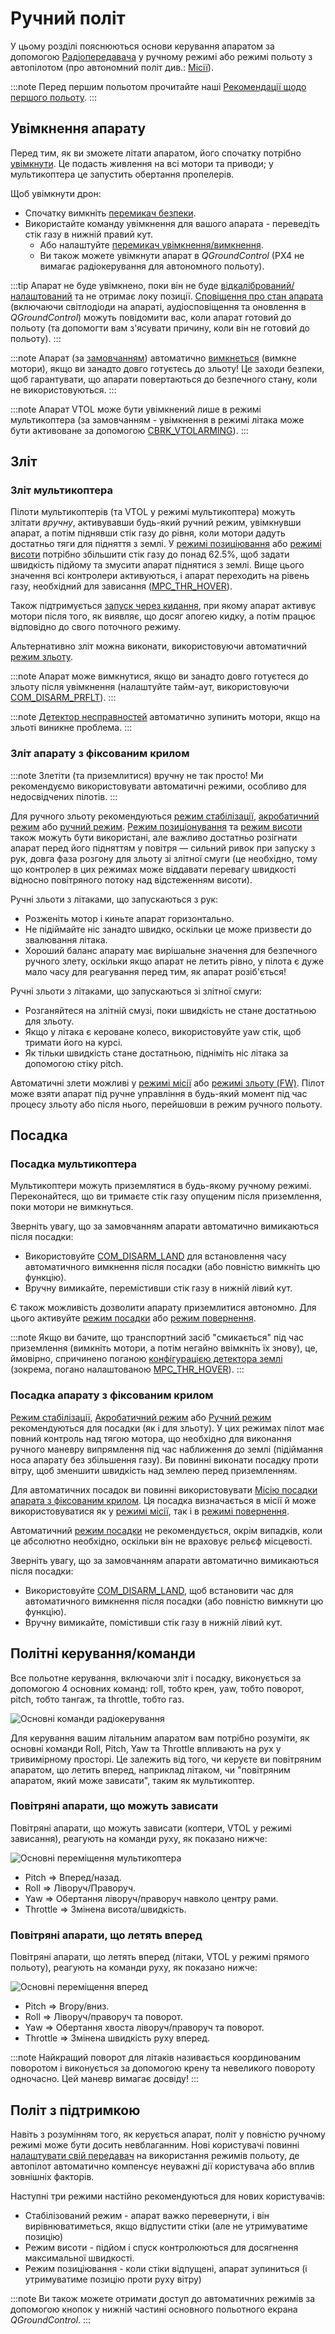 # Ручний політ

У цьому розділі пояснюються основи керування апаратом за допомогою [Радіопередавача](../getting_started/rc_transmitter_receiver.md) у ручному режимі або режимі польоту з автопілотом (про автономний політ див.: [Місії](../flying/missions.md)).

:::note
Перед першим польотом прочитайте наші [Рекомендації щодо першого польоту](../flying/first_flight_guidelines.md). :::

<a id="arm"></a>

## Увімкнення апарату

Перед тим, як ви зможете літати апаратом, його спочатку потрібно [увімкнути](../getting_started/px4_basic_concepts.md#arming-and-disarming). Це подасть живлення на всі мотори та приводи; у мультикоптера це запустить обертання пропелерів.

Щоб увімкнути дрон:
- Спочатку вимкніть [перемикач безпеки](../getting_started/px4_basic_concepts.md#safety-switch).
- Використайте команду увімкнення для вашого апарата - переведіть стік газу в нижній правий кут.
  - Або налаштуйте [перемикач увімкнення/вимкнення](../config/safety.md#arm-disarm-switch).
  - Ви також можете увімкнути апарат в *QGroundControl* (PX4 не вимагає радіокерування для автономного польоту).

:::tip
Апарат не буде увімкнено, поки він не буде [відкалібрований/налаштований](../config/README.md) та не отримає локу позиції. [Сповіщення про стан апарата](../getting_started/vehicle_status.md) (включаючи світлодіоди на апараті, аудіосповіщення та оновлення в *QGroundControl*) можуть повідомити вас, коли апарат готовий до польоту (та допомогти вам з'ясувати причину, коли він не готовий до польоту). :::

:::note
Апарат (за [замовчанням](../advanced_config/parameter_reference.md#COM_DISARM_PRFLT)) автоматично [вимкнеться](../advanced_config/prearm_arm_disarm.md#auto-disarming) (вимкне мотори), якщо ви занадто довго готуєтесь до зльоту! Це заходи безпеки, щоб гарантувати, що апарати повертаються до безпечного стану, коли не використовуються. :::

:::note
Апарат VTOL може бути увімкнений лише в режимі мультикоптера (за замовчанням - увімкнення в режимі літака може бути активоване за допомогою [CBRK_VTOLARMING](../advanced_config/parameter_reference.md#CBRK_VTOLARMING)). :::

<a id="takeoff-and-landing"></a>

## Зліт

### Зліт мультикоптера

Пілоти мультикоптерів (та VTOL у режимі мультикоптера) можуть злітати *вручну*, активувавши будь-який ручний режим, увімкнувши апарат, а потім піднявши стік газу до рівня, коли мотори дадуть достатньо тяги для підняття з землі. У [режимі позиціювання](../flight_modes_mc/position.md) або [режимі висоти](../flight_modes_mc/altitude.md) потрібно збільшити стік газу до понад 62.5%, щоб задати швидкість підйому та змусити апарат піднятися з землі. Вище цього значення всі контролери активуються, і апарат переходить на рівень газу, необхідний для зависання ([MPC_THR_HOVER](../advanced_config/parameter_reference.md#MPC_THR_HOVER)).

Також підтримується [запуск через кидання](../flight_modes_mc/throw_launch.md), при якому апарат активує мотори після того, як виявляє, що досяг апогею кидку, а потім працює відповідно до свого поточного режиму.

Альтернативно зліт можна виконати, використовуючи автоматичний [режим зльоту](../flight_modes_mc/takeoff.md).

:::note
Апарат може вимкнутися, якщо ви занадто довго готуєтеся до зльоту після увімкнення (налаштуйте тайм-аут, використовуючи [COM_DISARM_PRFLT](../advanced_config/parameter_reference.md#COM_DISARM_PRFLT)). :::

:::note
[Детектор несправностей](../config/safety.md#failure-detector) автоматично зупинить мотори, якщо на зльоті виникне проблема. :::

### Зліт апарату з фіксованим крилом

:::note
Злетіти (та приземлитися) вручну не так просто!
Ми рекомендуємо використовувати автоматичні режими, особливо для недосвідчених пілотів.
:::

Для ручного зльоту рекомендуються [режим стабілізації](../flight_modes_fw/stabilized.md), [акробатичний режим](../flight_modes_fw/acro.md) або [ручний режим](../flight_modes_fw/manual.md). [Режим позиціонування](../flight_modes_fw/position.md) та [режим висоти](../flight_modes_fw/altitude.md) також можуть бути використані, але важливо достатньо розігнати апарат перед його підняттям у повітря — сильний ривок при запуску з рук, довга фаза розгону для зльоту зі злітної смуги (це необхідно, тому що контролер в цих режимах може віддавати перевагу швидкості відносно повітряного потоку над відстеженням висоти).

Ручні зльоти з літаками, що запускаються з рук:
- Розженіть мотор і киньте апарат горизонтально.
- Не підіймайте ніс занадто швидко, оскільки це може призвести до звалювання літака.
- Хороший баланс апарату має вирішальне значення для безпечного ручного злету, оскільки якщо апарат не летить рівно, у пілота є дуже мало часу для реагування перед тим, як апарат розіб'ється!

Ручні зльоти з літаками, що запускаються зі злітної смуги:
- Розганяйтеся на злітній смузі, поки швидкість не стане достатньою для зльоту.
- Якщо у літака є кероване колесо, використовуйте yaw стік, щоб тримати його на курсі.
- Як тільки швидкість стане достатньою, підніміть ніс літака за допомогою стіку pitch.

Автоматичні злети можливі у [режимі місії](../flight_modes_fw/mission.md#mission-takeoff) або [режимі зльоту (FW)](../flight_modes_fw/takeoff.md). Пілот може взяти апарат під ручне управління в будь-який момент під час процесу зльоту або після нього, перейшовши в режим ручного польоту.

## Посадка

### Посадка мультикоптера

Мультикоптери можуть приземлятися в будь-якому ручному режимі. Переконайтеся, що ви тримаєте стік газу опущеним після приземлення, поки мотори не вимкнуться.

Зверніть увагу, що за замовчанням апарати автоматично вимикаються після посадки:

- Використовуйте [COM_DISARM_LAND](../advanced_config/parameter_reference.md#COM_DISARM_LAND) для встановлення часу автоматичного вимкнення після посадки (або повністю вимкніть цю функцію).
- Вручну вимикайте, перемістивши стік газу в нижній лівий кут.

Є також можливість дозволити апарату приземлитися автономно. Для цього активуйте [режим посадки](../flight_modes_mc/land.md) або [режим повернення](../flight_modes_mc/return.md).

:::note
Якщо ви бачите, що транспортний засіб "смикається" під час приземлення (вимкніть мотори, а потім негайно ввімкніть їх знову), це, ймовірно, спричинено поганою [конфігурацією детектора землі](../advanced_config/land_detector.md) (зокрема, погано налаштованою [MPC_THR_HOVER](../advanced_config/parameter_reference.md#MPC_THR_HOVER)). :::


### Посадка апарату з фіксованим крилом

[Режим стабілізації](../flight_modes_fw/stabilized.md), [Акробатичний режим](../flight_modes_fw/acro.md) або [Ручний режим](../flight_modes_fw/manual.md) рекомендуються для посадки (як і для зльоту). У цих режимах пілот має повний контроль над тягою мотора, що необхідно для виконання ручного маневру випрямлення під час наближення до землі (підіймання носа апарату без збільшення газу). Ви повинні виконати посадку проти вітру, щоб зменшити швидкість над землею перед приземленням.

Для автоматичних посадок ви повинні використовувати [Місію посадки апарата з фіксованим крилом](../flight_modes_fw/mission.md#mission-landing). Ця посадка визначається в місії й може використовуватися як у [режимі місії](../flight_modes_fw/mission.md), так і в [режимі повернення](../flight_modes_fw/return.md).

Автоматичний [режим посадки](../flight_modes_fw/land.md) не рекомендується, окрім випадків, коли це абсолютно необхідно, оскільки він не враховує рельєф місцевості.
<!-- Added this to make it more generic: We'll split this out later -->

Зверніть увагу, що за замовчанням апарати автоматично вимикаються після посадки:

- Використовуйте [COM_DISARM_LAND](../advanced_config/parameter_reference.md#COM_DISARM_LAND), щоб встановити час для автоматичного вимкнення після посадки (або повністю вимкнути цю функцію).
- Вручну вимикайте, помістивши стік газу в нижній лівий кут.

## Політні керування/команди

Все польотне керування, включаючи зліт і посадку, виконується за допомогою 4 основних команд: roll, тобто крен, yaw, тобто поворот, pitch, тобто тангаж, та throttle, тобто газ.

![Основні команди радіокерування](../../assets/flying/rc_basic_commands.png)

Для керування вашим літальним апаратом вам потрібно розуміти, як основні команди Roll, Pitch, Yaw та Throttle впливають на рух у тривимірному просторі. Це залежить від того, чи керуєте ви повітряним апаратом, що летить вперед, наприклад літаком, чи "повітряним апаратом, який може зависати", таким як мультикоптер.

### Повітряні апарати, що можуть зависати

Повітряні апарати, що можуть зависати (коптери, VTOL у режимі зависання), реагують на команди руху, як показано нижче:

![Основні переміщення мультикоптера](../../assets/flying/basic_movements_multicopter.png)

- Pitch => Вперед/назад.
- Roll => Ліворуч/Праворуч.
- Yaw => Обертання ліворуч/праворуч навколо центру рами.
- Throttle => Змінена висота/швидкість.

### Повітряні апарати, що летять вперед

Повітряні апарати, що летять вперед (літаки, VTOL у режимі прямого польоту), реагують на команди руху, як показано нижче:

![Основні переміщення вперед](../../assets/flying/basic_movements_forward.png)

- Pitch => Вгору/вниз.
- Roll => Ліворуч/праворуч та поворот.
- Yaw => Обертання хвоста ліворуч/праворуч та поворот.
- Throttle => Змінена швидкість руху вперед.

:::note
Найкращий поворот для літаків називається координованим поворотом і виконується за допомогою крену та невеликого повороту одночасно.
Цей маневр вимагає досвіду!
:::

## Політ з підтримкою

Навіть з розумінням того, як керується апарат, політ у повністю ручному режимі може бути досить невблаганним. Нові користувачі повинні [налаштувати свій передавач](../config/flight_mode.md) на використання режимів польоту, де автопілот автоматично компенсує неуважні дії користувача або вплив зовнішніх факторів.

Наступні три режими настійно рекомендуються для нових користувачів:

* Стабілізований режим - апарат важко перевернути, і він вирівнюватиметься, якщо відпустити стіки (але не утримуватиме позицію)
* Режим висоти - підйом і спуск контролюються для досягнення максимальної швидкості.
* Режим позиціювання - коли стіки відпущені, апарат зупиниться (і утримуватиме позицію проти руху вітру)

:::note
Ви також можете отримати доступ до автоматичних режимів за допомогою кнопок у нижній частині основного польотного екрана *QGroundControl*. :::
